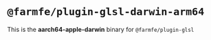 # `@farmfe/plugin-glsl-darwin-arm64`

This is the **aarch64-apple-darwin** binary for `@farmfe/plugin-glsl`
